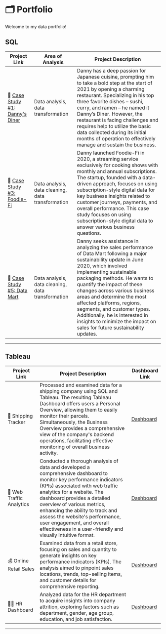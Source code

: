 # 🗂 Portfolio

Welcome to my data portfolio!

## SQL

| Project Link | Area of Analysis | Project Description | 
|---|---|---|
| 🍜  [Case Study #1: Danny's Diner](https://github.com/isaccoarnaldi/Danny-s-Diner/tree/main) | Data analysis, data transformation | Danny has a deep passion for Japanese cuisine, prompting him to take a bold step at the start of 2021 by opening a charming restaurant. Specializing in his top three favorite dishes – sushi, curry, and ramen – he named it Danny’s Diner. However, the restaurant is facing challenges and requires help to utilize the basic data collected during its initial months of operation to effectively manage and sustain the business. |
| 🥑 [Case Study #3: Foodie-Fi](https://github.com/isaccoarnaldi/Foodie-Fi/tree/main) | Data analysis, data cleaning, data transformation | Danny launched Foodie-Fi in 2020, a streaming service exclusively for cooking shows with monthly and annual subscriptions. The startup, founded with a data-driven approach, focuses on using subscription-style digital data for key business insights related to customer journeys, payments, and overall performance. This case study focuses on using subscription-style digital data to answer various business questions. | 
| 🛒 [Case Study #5: Data Mart](https://8weeksqlchallenge.com/case-study-5/) | Data analysis, data cleaning, data transformation | Danny seeks assistance in analyzing the sales performance of Data Mart following a major sustainability update in June 2020, which involved implementing sustainable packaging methods. He wants to quantify the impact of these changes across various business areas and determine the most affected platforms, regions, segments, and customer types. Additionally, he is interested in insights to minimize the impact on sales for future sustainability updates. |  

***

## Tableau

| Project Link | Project Description | Dashboard Link |
|---|---|---|
| 🚚 Shipping Tracker | Processed and examined data for a shipping company using SQL and Tableau. The resulting Tableau Dashboard offers users a Personal Overview, allowing them to easily monitor their parcels. Simultaneously, the Business Overview provides a comprehensive view of the company's backend operations, facilitating effective monitoring of overall business activity. | [Dashboard](https://public.tableau.com/app/profile/isacco.arnaldi/viz/ShippingTracker_17046976990700/BusinessTracker) |
| 📱 Web Traffic Analytics | Conducted a thorough analysis of data and developed a comprehensive dashboard to monitor key performance indicators (KPIs) associated with web traffic analytics for a website. The dashboard provides a detailed overview of various metrics, enhancing the ability to track and assess the website's performance, user engagement, and overall effectiveness in a user-friendly and visually intuitive format. | [Dashboard](https://public.tableau.com/app/profile/isacco.arnaldi/viz/WebTrafficAnalytics_17047809354790/Dashboard) |
| 💰 Online Retail Sales | Examined data from a retail store, focusing on sales and quantity to generate insights on key performance indicators (KPIs). The analysis aimed to pinpoint sales locations, trends, top-selling items, and customer details for comprehensive reporting. | [Dashboard](https://public.tableau.com/app/profile/isacco.arnaldi/viz/OnlineRetailDashboard_17033016395420/Sales) |
| 👨‍💻 HR Dashboard | Analyzed data for the HR department to acquire insights into company attrition, exploring factors such as department, gender, age group, education, and job satisfaction. | [Dashboard](https://public.tableau.com/app/profile/isacco.arnaldi/viz/HRDashboard_17044137059090/HRAnalytics) |

***
